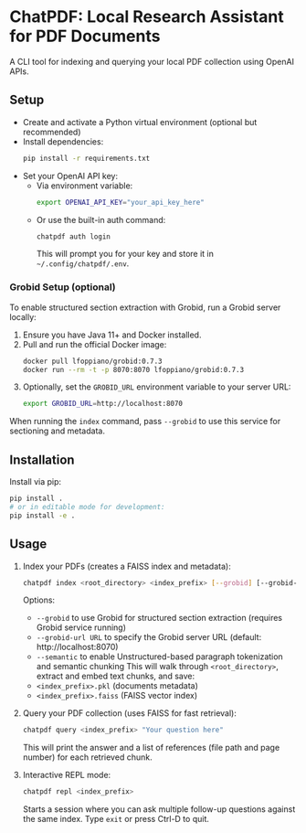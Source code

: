 # ChatPDF: Local Research Assistant for PDF Documents

A CLI tool for indexing and querying your local PDF collection using OpenAI APIs.

## Setup

- Create and activate a Python virtual environment (optional but recommended)
- Install dependencies:
  ```bash
  pip install -r requirements.txt
  ```
- Set your OpenAI API key:
  - Via environment variable:
    ```bash
    export OPENAI_API_KEY="your_api_key_here"
    ```
  - Or use the built-in auth command:
    ```bash
    chatpdf auth login
    ```
    This will prompt you for your key and store it in `~/.config/chatpdf/.env`.

### Grobid Setup (optional)

To enable structured section extraction with Grobid, run a Grobid server locally:

1. Ensure you have Java 11+ and Docker installed.
2. Pull and run the official Docker image:
   ```bash
   docker pull lfoppiano/grobid:0.7.3
   docker run --rm -t -p 8070:8070 lfoppiano/grobid:0.7.3
   ```
3. Optionally, set the `GROBID_URL` environment variable to your server URL:
   ```bash
   export GROBID_URL=http://localhost:8070
   ```

When running the `index` command, pass `--grobid` to use this service for sectioning and metadata.

## Installation

Install via pip:
```bash
pip install .
# or in editable mode for development:
pip install -e .
```

## Usage

1. Index your PDFs (creates a FAISS index and metadata):
   ```bash
   chatpdf index <root_directory> <index_prefix> [--grobid] [--grobid-url URL] [--semantic]
   ```
   Options:
   - `--grobid` to use Grobid for structured section extraction (requires Grobid service running)
   - `--grobid-url URL` to specify the Grobid server URL (default: http://localhost:8070)
   - `--semantic` to enable Unstructured-based paragraph tokenization and semantic chunking
   This will walk through `<root_directory>`, extract and embed text chunks, and save:
   - `<index_prefix>.pkl` (documents metadata)
   - `<index_prefix>.faiss` (FAISS vector index)

2. Query your PDF collection (uses FAISS for fast retrieval):
   ```bash
   chatpdf query <index_prefix> "Your question here"
   ```
   This will print the answer and a list of references (file path and page number) for each retrieved chunk.

3. Interactive REPL mode:
   ```bash
   chatpdf repl <index_prefix>
   ```
   Starts a session where you can ask multiple follow-up questions against the same index. Type `exit` or press Ctrl-D to quit.
